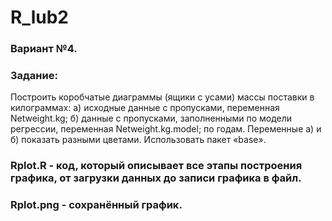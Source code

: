 # R_lub2
### Вариант №4.
### Задание:
 Построить коробчатые диаграммы (ящики с усами) массы поставки в килограммах: а) исходные данные с пропусками, переменная Netweight.kg; б) данные с пропусками, заполненными по модели регрессии, переменная Netweight.kg.model; по годам. Переменные а) и б) показать разными цветами. Использовать пакет «base».
### Rplot.R - код, который описывает все этапы построения графика, от загрузки данных до записи графика в файл.
### Rplot.png - сохранённый график.
